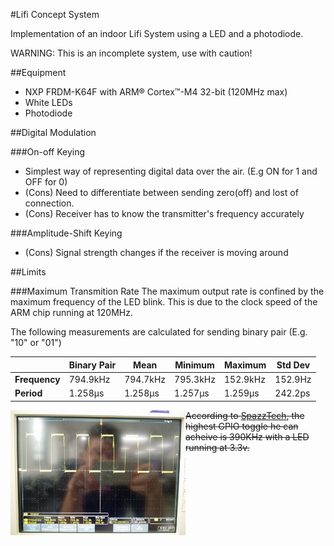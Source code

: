 #Lifi Concept System

Implementation of an indoor Lifi System using a LED and a photodiode. 

WARNING: This is an incomplete system, use with caution!

##Equipment
- NXP FRDM-K64F with ARM® Cortex™-M4 32-bit (120MHz max)
- White LEDs
- Photodiode

##Digital Modulation

###On-off Keying 
- Simplest way of representing digital data over the air. (E.g ON for 1 and OFF for 0)
- (Cons) Need to differentiate between sending zero(off) and lost of connection.
- (Cons) Receiver has to know the transmitter's frequency accurately

###Amplitude-Shift Keying
- (Cons) Signal strength changes if the receiver is moving around

##Limits

###Maximum Transmition Rate
The maximum output rate is confined by the maximum frequency of the LED blink. This is due to the clock speed of the ARM chip running at 120MHz.

The following measurements are calculated for sending binary pair (E.g. "10" or "01")

|               | Binary Pair | Mean     | Minimum  | Maximum  | Std Dev |
| ------------- | ----------- | -------- | -------- | -------- | ------- |
| **Frequency** | 794.9kHz    | 794.7kHz | 795.3kHz | 152.9kHz | 152.9Hz |
| **Period**    | 1.258μs     | 1.258μs  | 1.257μs  | 1.259μs  | 242.2ps |

<img src="https://github.com/ivanplex/Lifi_concept/blob/master/docs/README/max_frequency_period.jpg" height="200px" width="280px" style="float: left;" alt="Frequency and Period at highest performance"/>

~~According to [SpazzTech](https://www.youtube.com/watch?v=dfkhMMWlcI4), the highest GPIO toggle he can acheive is 390KHz with a LED running at 3.3v.~~

